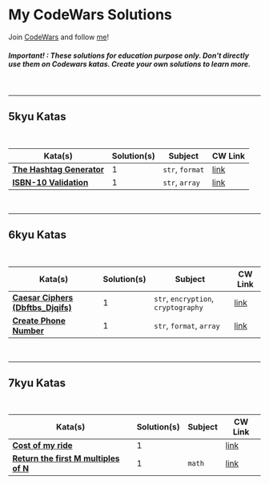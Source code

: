 # My CodeWars Solutions

Join [CodeWars](https://www.codewars.com) and follow [me](https://www.codewars.com/users/NahuelCastro)!

##### Important! : These solutions for education purpose only. Don't directly use them on Codewars katas. Create your own solutions to learn more.

<br>

---

## 5kyu Katas


<br>

| Kata(s) | Solution(s) | Subject | CW Link |
|--|--|--|--|
| [**The Hashtag Generator**](5kyuKatas/The_Hashtag_Generator.md)  | 1 | `str`, `format` | [link](https://www.codewars.com/kata/52bc74d4ac05d0945d00054e/) |
| [**ISBN-10 Validation**](5kyuKatas/ISBN-10_Validation.md)  | 1 | `str`, `array`  | [link](https://www.codewars.com/kata/51fc12de24a9d8cb0e000001) |

<br>


---


## 6kyu Katas

<br>

| Kata(s) | Solution(s) | Subject | CW Link |
|--|--|--|--|
| [**Caesar Ciphers (Dbftbs_Djqifs)**](6kyuKatas/Caesar_Ciphers-Dbftbs_Djqifs.md)  | 1 | `str`, `encryption`, `cryptography` | [link](https://www.codewars.com/kata/546937989c0b6ab3c5000183) |
| [**Create Phone Number**](6kyuKatas/Create_Phone_Number.md)  | 1 | `str`, `format`, `array` | [link](https://www.codewars.com/kata/525f50e3b73515a6db000b83) |

<br>

---

## 7kyu Katas

<br>


| Kata(s) | Solution(s) | Subject | CW Link |
|--|--|--|--|
| [**Cost of my ride**](7kyuKatas/Cost_of_my_ride.md) | 1 | | [link](https://www.codewars.com/kata/586430a5b3a675296a000395) |
| [**Return the first M multiples of N**](7kyuKatas/Return_the_first_M_multiples_of_N.md) | 1 | `math` | [link](https://www.codewars.com/kata/593c9175933500f33400003e) |
